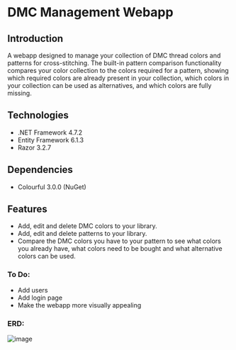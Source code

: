 # DMC Management Webapp


## Introduction
A webapp designed to manage your collection of DMC thread colors and patterns for cross-stitching. 
The built-in pattern comparison functionality compares your color collection to the colors required for a pattern, showing which required colors are already present in your collection, which colors in your collection can be used as alternatives, and which colors are fully missing. 
  
## Technologies
* .NET Framework 4.7.2
* Entity Framework 6.1.3
* Razor 3.2.7

## Dependencies
* Colourful 3.0.0 (NuGet)

## Features
* Add, edit and delete DMC colors to your library.
* Add, edit and delete patterns to your library.
* Compare the DMC colors you have to your pattern to see what colors you already have, what colors need to be bought and what alternative colors can be used.

### To Do:
* Add users
* Add login page
* Make the webapp more visually appealing


### ERD:
![image](https://user-images.githubusercontent.com/80320407/160589003-e9effc19-66dc-4962-99dd-1ff53229b2e0.png)
